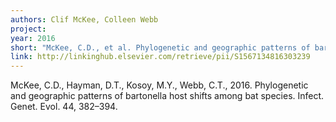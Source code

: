 ```yaml
---
authors: Clif McKee, Colleen Webb
project:
year: 2016
short: "McKee, C.D., et al. Phylogenetic and geographic patterns of bartonella host shifts among bat species. Infect. Genet. Evol. 44, 382–394."
link: http://linkinghub.elsevier.com/retrieve/pii/S1567134816303239
---
```


McKee, C.D., Hayman, D.T., Kosoy, M.Y., Webb, C.T., 2016. Phylogenetic and geographic patterns of bartonella host shifts among bat species. Infect. Genet. Evol. 44, 382–394.
